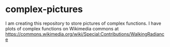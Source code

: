 # complex-pictures
I am creating this repository to store pictures of complex functions.
I have plots of complex functions on Wikimedia commons at https://commons.wikimedia.org/wiki/Special:Contributions/WalkingRadiance
